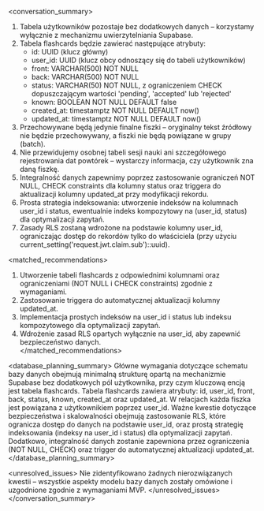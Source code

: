 <conversation_summary>
<decisions>
1. Tabela użytkowników pozostaje bez dodatkowych danych – korzystamy wyłącznie z mechanizmu uwierzytelniania Supabase.  
2. Tabela flashcards będzie zawierać następujące atrybuty:  
   - id: UUID (klucz główny)  
   - user_id: UUID (klucz obcy odnoszący się do tabeli użytkowników)  
   - front: VARCHAR(500) NOT NULL  
   - back: VARCHAR(500) NOT NULL  
   - status: VARCHAR(50) NOT NULL, z ograniczeniem CHECK dopuszczającym wartości 'pending', 'accepted' lub 'rejected'  
   - known: BOOLEAN NOT NULL DEFAULT false  
   - created_at: timestamptz NOT NULL DEFAULT now()  
   - updated_at: timestamptz NOT NULL DEFAULT now()  
3. Przechowywane będą jedynie finalne fiszki – oryginalny tekst źródłowy nie będzie przechowywany, a fiszki nie będą powiązane w grupy (batch).  
4. Nie przewidujemy osobnej tabeli sesji nauki ani szczegółowego rejestrowania dat powtórek – wystarczy informacja, czy użytkownik zna daną fiszkę.  
5. Integralność danych zapewnimy poprzez zastosowanie ograniczeń NOT NULL, CHECK constraints dla kolumny status oraz triggera do aktualizacji kolumny updated_at przy modyfikacji rekordu.  
6. Prosta strategia indeksowania: utworzenie indeksów na kolumnach user_id i status, ewentualnie indeks kompozytowy na (user_id, status) dla optymalizacji zapytań.  
7. Zasady RLS zostaną wdrożone na podstawie kolumny user_id, ograniczając dostęp do rekordów tylko do właściciela (przy użyciu current_setting('request.jwt.claim.sub')::uuid).  
</decisions>

<matched_recommendations>
1. Utworzenie tabeli flashcards z odpowiednimi kolumnami oraz ograniczeniami (NOT NULL i CHECK constraints) zgodnie z wymaganiami.  
2. Zastosowanie triggera do automatycznej aktualizacji kolumny updated_at.  
3. Implementacja prostych indeksów na user_id i status lub indeksu kompozytowego dla optymalizacji zapytań.  
4. Wdrożenie zasad RLS opartych wyłącznie na user_id, aby zapewnić bezpieczeństwo danych.  
</matched_recommendations>

<database_planning_summary>
Główne wymagania dotyczące schematu bazy danych obejmują minimalną strukturę opartą na mechanizmie Supabase bez dodatkowych pól użytkownika, przy czym kluczową encją jest tabela flashcards. Tabela flashcards zawiera atrybuty: id, user_id, front, back, status, known, created_at oraz updated_at. W relacjach każda fiszka jest powiązana z użytkownikiem poprzez user_id. Ważne kwestie dotyczące bezpieczeństwa i skalowalności obejmują zastosowanie RLS, które ogranicza dostęp do danych na podstawie user_id, oraz prostą strategię indeksowania (indeksy na user_id i status) dla optymalizacji zapytań. Dodatkowo, integralność danych zostanie zapewniona przez ograniczenia (NOT NULL, CHECK) oraz trigger do automatycznej aktualizacji updated_at.  
</database_planning_summary>

<unresolved_issues>
Nie zidentyfikowano żadnych nierozwiązanych kwestii – wszystkie aspekty modelu bazy danych zostały omówione i uzgodnione zgodnie z wymaganiami MVP.
</unresolved_issues>
</conversation_summary>

